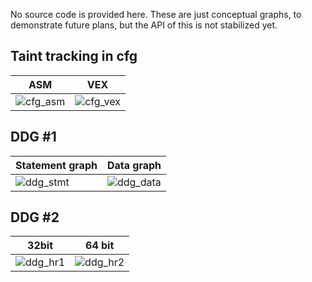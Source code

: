 No source code is provided here. These are just conceptual graphs, to demonstrate future plans, but the API of this is not stabilized yet.

## Taint tracking in cfg
ASM | VEX
--- | ---
![cfg_asm][cfg_asm] | ![cfg_vex][cfg_vex]

## DDG #1
Statement graph | Data graph
--- | ---  
![ddg_stmt][ddg_stmt] | ![ddg_data][ddg_data]

## DDG #2 
32bit | 64 bit
--- | --- 
![ddg_hr1][ddg_hr1] | ![ddg_hr2][ddg_hr2]

[cfg_asm]: https://raw.githubusercontent.com/axt/angr-utils/master/examples/conceptual/cfg_asm_annotated.png
[cfg_vex]: https://raw.githubusercontent.com/axt/angr-utils/master/examples/conceptual/cfg_vex_annotated.png
[ddg_stmt]: https://raw.githubusercontent.com/axt/angr-utils/master/examples/conceptual/ddg_stmt.png
[ddg_data]: https://raw.githubusercontent.com/axt/angr-utils/master/examples/conceptual/ddg_data.png
[ddg_hr1]: http://i.imgur.com/CrrCRBW.png
[ddg_hr2]: http://i.imgur.com/ekX0lxO.png
